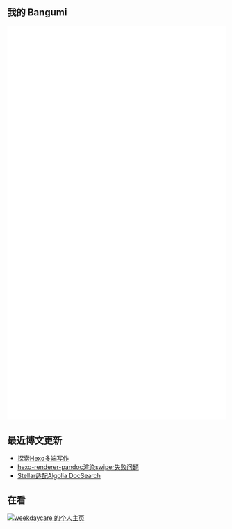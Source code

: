 ## 我的 Bangumi

![bangumi](https://github.com/weekdaycare/weekdaycare/raw/main/bgm/card.svg)

## 最近博文更新
<!-- BLOG-POST-LIST:START -->
- [探索Hexo多端写作](http://weekdaycare.cn/posts/hexo-obsidian/)
- [hexo-renderer-pandoc渲染swiper失败问题](http://weekdaycare.cn/posts/fix-swiper-invalid/)
- [Stellar适配Algolia DocSearch](http://weekdaycare.cn/posts/algolia-search/)
<!-- BLOG-POST-LIST:END -->


## 在看

<a href="http://bgm.tv/user/weekdaycare"><img src="http://bgm.tv/chart/img/533565" border="0" alt="weekdaycare 的个人主页" /></a>